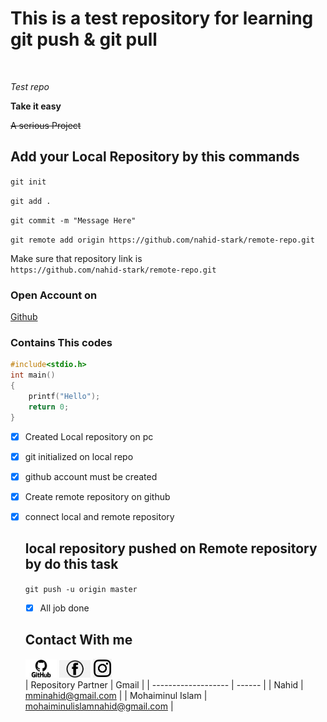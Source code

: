 # This is a test repository for learning git push & git pull  

<br/>  

_Test repo_  

__Take it easy__  

~~A serious Project~~  
## Add your Local Repository by this commands  
`git init`  

`git add .`  

`git commit -m "Message Here"`  

`git remote add origin https://github.com/nahid-stark/remote-repo.git`  

  
Make sure that repository link is  
`https://github.com/nahid-stark/remote-repo.git`  
  
### Open Account on  
[Github](https://github.com)  

### Contains This codes  
```c
#include<stdio.h>
int main()
{
    printf("Hello");
    return 0;
}
```  
- [x] Created Local repository on pc
- [x] git initialized on local repo
- [x] github account must be created
- [x] Create remote repository on github
- [x] connect local and remote repository
  
  ## local repository pushed on Remote repository by do this task  

  `git push -u origin master`

  - [x] All job done  

  ## Contact With me  
  [<img src="./GitHub-logo.png" width="50"/>](www.github.com)
  [<img src="./png-transparent-black-facebook-logo-computer-icons-social-media-youtube-facebook-messenger-social-media-logo-internet-social-network.png" width="50"/>](www.facebook.com)
  [<img src="./png-transparent-logo-computer-icons-instagram-logo-miscellaneous-text-logo.png" width="30"/>](www.instragram.com)  
  | Repository Partner | Gmail |
  | ------------------- | ------ |
  | Nahid | mminahid@gmail.com |
  | Mohaiminul Islam | mohaiminulislamnahid@gmail.com |
